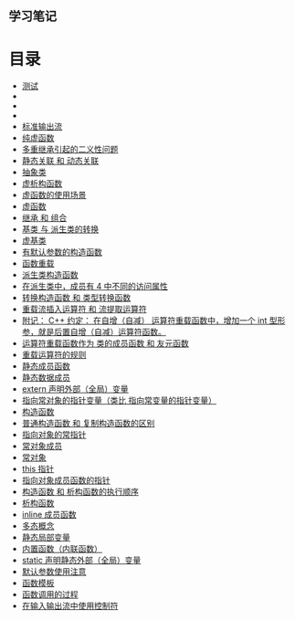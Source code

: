 ## 学习笔记


<html>
<head>
  <meta http-equiv="Content-Type" content="text/html;charset=utf-8" />
</head>
<body>
<h1>目录</h1>
<ul>
<li><a href="http://60.205.188.244:8888">测试</a></li>
<li><a href="标准输入流.html"></a></li>
<li><a href="格式输出.html"></a></li>
<li><a href="流带对象的成员函数使用案例.html"></a></li>
<li><a href="标准输出流.html">标准输出流</a></li>
<li><a href="纯虚函数.html">纯虚函数</a></li>
<li><a href="多重继承引起的二义性问题.html">多重继承引起的二义性问题</a></li>
<li><a href="静态关联%20和%20动态关联.html">静态关联 和 动态关联</a></li>
<li><a href="抽象类.html">抽象类</a></li>
<li><a href="虚析构函数.html">虚析构函数</a></li>
<li><a href="虚函数的使用场景.html">虚函数的使用场景</a></li>
<li><a href="虚函数.html">虚函数</a></li>
<li><a href="继承%20和%20组合.html">继承 和 组合</a></li>
<li><a href="基类%20与%20派生类的转换.html">基类 与 派生类的转换</a></li>
<li><a href="虚基类.html">虚基类</a></li>
<li><a href="有默认参数的构造函数.html">有默认参数的构造函数</a></li>
<li><a href="函数重载.html">函数重载</a></li>
<li><a href="派生类构造函数.html">派生类构造函数</a></li>
<li><a href="在派生类中，成员有%204%20中不同的访问属性.html">在派生类中，成员有 4 中不同的访问属性</a></li>
<li><a href="转换构造函数%20和%20类型转换函数.html">转换构造函数 和 类型转换函数</a></li>
<li><a href="重载流插入运算符%20和%20流提取运算符.html">重载流插入运算符 和 流提取运算符</a></li>
<li><a href="附记：%20C++%20约定：%20在自增（自减）%20运算符重载函数中，增加一个%20int%20型形参，就是后.html">附记： C++ 约定： 在自增（自减） 运算符重载函数中，增加一个 int 型形参，就是后置自增（自减）运算符函数。</a></li>
<li><a href="运算符重载函数作为%20类的成员函数%20和%20友元函数.html">运算符重载函数作为 类的成员函数 和 友元函数</a></li>
<li><a href="重载运算符的规则.html">重载运算符的规则</a></li>
<li><a href="静态成员函数.html">静态成员函数</a></li>
<li><a href="静态数据成员.html">静态数据成员</a></li>
<li><a href="extern%20声明外部（全局）变量.html">extern 声明外部（全局）变量</a></li>
<li><a href="指向常对象的指针变量（类比%20指向常变量的指针变量）.html">指向常对象的指针变量（类比 指向常变量的指针变量）</a></li>
<li><a href="构造函数.html">构造函数</a></li>
<li><a href="普通构造函数%20和%20复制构造函数的区别.html">普通构造函数 和 复制构造函数的区别</a></li>
<li><a href="指向对象的常指针.html">指向对象的常指针</a></li>
<li><a href="常对象成员.html">常对象成员</a></li>
<li><a href="常对象.html">常对象</a></li>
<li><a href="this%20指针.html">this 指针</a></li>
<li><a href="指向对象成员函数的指针.html">指向对象成员函数的指针</a></li>
<li><a href="构造函数%20和%20析构函数的执行顺序.html">构造函数 和 析构函数的执行顺序</a></li>
<li><a href="析构函数.html">析构函数</a></li>
<li><a href="inline%20成员函数.html">inline 成员函数</a></li>
<li><a href="多态概念.html">多态概念</a></li>
<li><a href="静态局部变量.html">静态局部变量</a></li>
<li><a href="内置函数（内联函数）.html">内置函数（内联函数）</a></li>
<li><a href="static%20声明静态外部（全局）变量.html">static 声明静态外部（全局）变量</a></li>
<li><a href="默认参数使用注意.html">默认参数使用注意</a></li>
<li><a href="函数模板.html">函数模板</a></li>
<li><a href="函数调用的过程.html">函数调用的过程</a></li>
<li><a href="在输入输出流中使用控制符.html">在输入输出流中使用控制符</a></li>
</ul>
</body>
</html>
